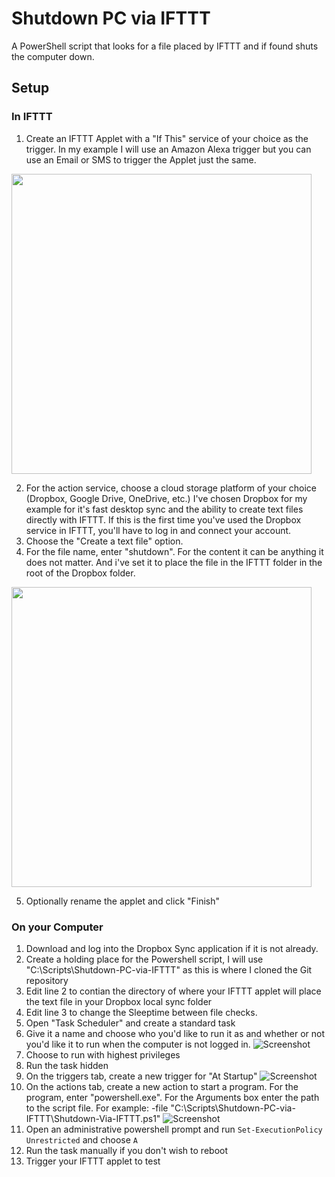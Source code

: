 # Shutdown PC via IFTTT
A PowerShell script that looks for a file placed by IFTTT and if found shuts the computer down.

## Setup

### In IFTTT
1. Create an IFTTT Applet with a "If This" service of your choice as the trigger. In my example I will use an Amazon Alexa trigger but you can use an Email or SMS to trigger the Applet just the same.
<img src="http://i.imgur.com/hc2x9P7.png" width="480">

2. For the action service, choose a cloud storage platform of your choice (Dropbox, Google Drive, OneDrive, etc.) I've chosen Dropbox for my example for it's fast desktop sync and the ability to create text files directly with IFTTT. If this is the first time you've used the Dropbox service in IFTTT, you'll have to log in and connect your account.
3. Choose the "Create a text file" option.
4. For the file name, enter "shutdown". For the content it can be anything it does not matter. And i've set it to place the file in the IFTTT folder in the root of the Dropbox folder.

<img src="http://i.imgur.com/Bve9XJ2.png" width="480">

5. Optionally rename the applet and click "Finish"

### On your Computer
1. Download and log into the Dropbox Sync application if it is not already.
2. Create a holding place for the Powershell script, I will use "C:\Scripts\Shutdown-PC-via-IFTTT" as this is where I cloned the Git repository
3. Edit line 2 to contian the directory of where your IFTTT applet will place the text file in your Dropbox local sync folder
4. Edit line 3 to change the Sleeptime between file checks.
5. Open "Task Scheduler" and create a standard task
6. Give it a name and choose who you'd like to run it as and whether or not you'd like it to run when the computer is not logged in.
![Screenshot](http://i.imgur.com/GgJV3Vm.png)
7. Choose to run with highest privileges
8. Run the task hidden
9. On the triggers tab, create a new trigger for "At Startup"
![Screenshot](http://i.imgur.com/oL8hyOl.png)
10. On the actions tab, create a new action to start a program. For the program, enter "powershell.exe". For the Arguments box enter the path to the script file. For example: -file "C:\Scripts\Shutdown-PC-via-IFTTT\Shutdown-Via-IFTTT.ps1"
![Screenshot](http://i.imgur.com/Wp7ClIE.png)
11. Open an administrative powershell prompt and run `Set-ExecutionPolicy Unrestricted` and choose `A`
12. Run the task manually if you don't wish to reboot
13. Trigger your IFTTT applet to test
